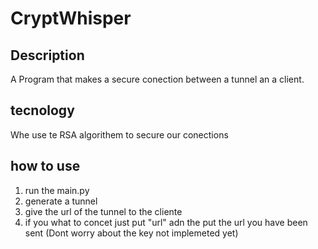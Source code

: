 # CryptWhisper
## Description
A Program that makes a secure conection between a tunnel an a client.
## tecnology
Whe use te RSA algorithem to secure our conections

## how to use
1. run the main.py
2. generate a tunnel
3. give the url of the tunnel to the cliente
4. if you what to concet just put "url" adn the put the url you have been sent
(Dont worry about the key not implemeted yet)
